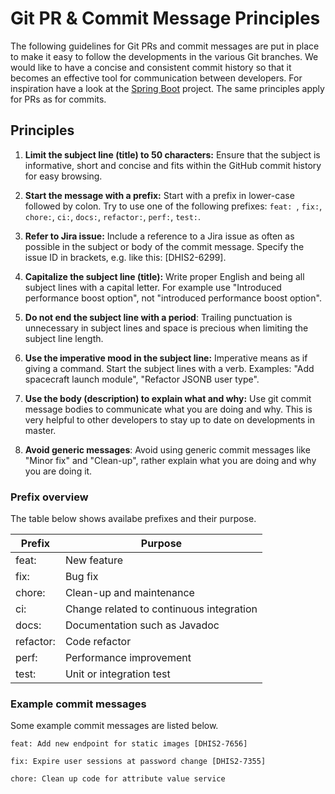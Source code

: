 # Git PR & Commit Message Principles

The following guidelines for Git PRs and commit messages are put in place to make it easy to follow the developments in the various Git branches. We would like to have a concise and consistent commit history so that it becomes an effective tool for communication between developers. For inspiration have a look at the [Spring Boot](https://github.com/spring-projects/spring-boot/commits/master) project. The same principles apply for PRs as for commits.


## Principles

1. **Limit the subject line (title) to 50 characters:** Ensure that the subject is informative, short and concise and fits within the GitHub commit history for easy browsing.

2. **Start the message with a prefix:** Start with a prefix in lower-case followed by colon. Try to use one of the following prefixes: `feat: `, `fix:`, `chore:`, `ci:`, `docs:`, `refactor:`, `perf:`, `test:`.

3. **Refer to Jira issue:** Include a reference to a Jira issue as often as possible in the subject or body of the commit message. Specify the issue ID in brackets, e.g. like this: [DHIS2-6299].

3. **Capitalize the subject line (title):** Write proper English and being all subject lines with a capital letter. For example use "Introduced performance boost option", not "introduced performance boost option".

4. **Do not end the subject line with a period**: Trailing punctuation is unnecessary in subject lines and space is precious when limiting the subject line length.

5. **Use the imperative mood in the subject line:** Imperative means as if giving a command. Start the subject lines with a verb. Examples: "Add spacecraft launch module", "Refactor JSONB user type".

6. **Use the body (description) to explain what and why:** Use git commit message bodies to communicate what you are doing and why. This is very helpful to other developers to stay up to date on developments in master.

7. **Avoid generic messages**: Avoid using generic commit messages like "Minor fix" and "Clean-up", rather explain what you are doing and why you are doing it.

### Prefix overview

The table below shows availabe prefixes and their purpose.

Prefix | Purpose
--- | ---
feat: | New feature
fix: | Bug fix
chore: | Clean-up and maintenance
ci: | Change related to continuous integration
docs: | Documentation such as Javadoc
refactor: | Code refactor
perf: | Performance improvement
test: | Unit or integration test

### Example commit messages

Some example commit messages are listed below.

    feat: Add new endpoint for static images [DHIS2-7656]

    fix: Expire user sessions at password change [DHIS2-7355]

    chore: Clean up code for attribute value service
